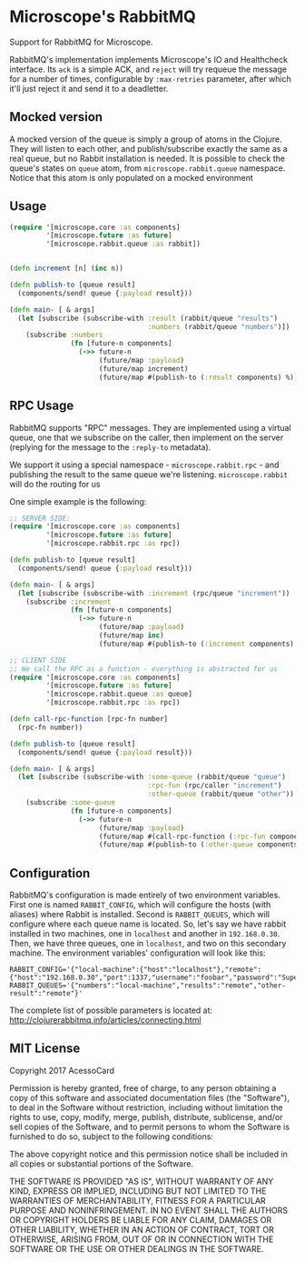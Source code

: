 # Microscope's RabbitMQ

Support for RabbitMQ for Microscope.

RabbitMQ's implementation implements Microscope's IO and Healthcheck interface. Its `ack`
is a simple ACK, and `reject` will try requeue the message for a number of times,
configurable by `:max-retries` parameter, after which it'll just reject it and send it to
a deadletter.

## Mocked version

A mocked version of the queue is simply a group of atoms in the Clojure. They will listen
to each other, and publish/subscribe exactly the same as a real queue, but no Rabbit
installation is needed. It is possible to check the queue's states on `queue` atom, from
`microscope.rabbit.queue` namespace. Notice that this atom is only populated on a mocked
environment

## Usage

```clojure
(require '[microscope.core :as components]
         '[microscope.future :as future]
         '[microscope.rabbit.queue :as rabbit])


(defn increment [n] (inc n))

(defn publish-to [queue result]
  (components/send! queue {:payload result}))

(defn main- [ & args]
  (let [subscribe (subscribe-with :result (rabbit/queue "results")
                                  :numbers (rabbit/queue "numbers")])
    (subscribe :numbers
               (fn [future-n components]
                 (->> future-n
                      (future/map :payload)
                      (future/map increment)
                      (future/map #(publish-to (:result components) %)))))))
```

## RPC Usage

RabbitMQ supports "RPC" messages. They are implemented using a virtual queue, one that we
subscribe on the caller, then implement on the server (replying for the message to the
`:reply-to` metadata).

We support it using a special namespace - `microscope.rabbit.rpc` - and publishing the
result to the same queue we're listening. `microscope.rabbit` will do the routing for us

One simple example is the following:

```clojure
;; SERVER SIDE:
(require '[microscope.core :as components]
         '[microscope.future :as future]
         '[microscope.rabbit.rpc :as rpc])

(defn publish-to [queue result]
  (components/send! queue {:payload result}))

(defn main- [ & args]
  (let [subscribe (subscribe-with :increment (rpc/queue "increment"))
    (subscribe :increment
               (fn [future-n components]
                 (->> future-n
                      (future/map :payload)
                      (future/map inc)
                      (future/map #(publish-to (:increment components) %)))))))

;; CLIENT SIDE
;; We call the RPC as a function - everything is abstracted for us
(require '[microscope.core :as components]
         '[microscope.future :as future]
         '[microscope.rabbit.queue :as queue]
         '[microscope.rabbit.rpc :as rpc])

(defn call-rpc-function [rpc-fn number]
  (rpc-fn number))

(defn publish-to [queue result]
  (components/send! queue {:payload result}))

(defn main- [ & args]
  (let [subscribe (subscribe-with :some-queue (rabbit/queue "queue")
                                  :rpc-fun (rpc/caller "increment")
                                  :other-queue (rabbit/queue "other"))
    (subscribe :some-queue
               (fn [future-n components]
                 (->> future-n
                      (future/map :payload)
                      (future/map #(call-rpc-function (:rpc-fun components) %)
                      (future/map #(publish-to (:other-queue components) %))))))))

```
## Configuration

RabbitMQ's configuration is made entirely of two environment variables. First one
is named `RABBIT_CONFIG`, which will configure the hosts (with aliases) where Rabbit is
installed. Second is `RABBIT_QUEUES`, which will configure where each queue name is
located. So, let's say we have rabbit installed in two machines, one in `localhost`
and another in `192.168.0.30`. Then, we have three queues, one in `localhost`, and two
on this secondary machine. The environment variables' configuration will look like this:

```
RABBIT_CONFIG='{"local-machine":{"host":"localhost"},"remote":{"host":"192.168.0.30","port":1337,"username":"foobar","password":"SuperSecretPassword"}}'
RABBIT_QUEUES='{"numbers":"local-machine","results":"remote","other-result":"remote"}'
```

The complete list of possible parameters is located at:
http://clojurerabbitmq.info/articles/connecting.html

## MIT License

Copyright 2017 AcessoCard

Permission is hereby granted, free of charge, to any person obtaining a copy of this software and associated documentation files (the "Software"), to deal in the Software without restriction, including without limitation the rights to use, copy, modify, merge, publish, distribute, sublicense, and/or sell copies of the Software, and to permit persons to whom the Software is furnished to do so, subject to the following conditions:

The above copyright notice and this permission notice shall be included in all copies or substantial portions of the Software.

THE SOFTWARE IS PROVIDED "AS IS", WITHOUT WARRANTY OF ANY KIND, EXPRESS OR IMPLIED, INCLUDING BUT NOT LIMITED TO THE WARRANTIES OF MERCHANTABILITY, FITNESS FOR A PARTICULAR PURPOSE AND NONINFRINGEMENT. IN NO EVENT SHALL THE AUTHORS OR COPYRIGHT HOLDERS BE LIABLE FOR ANY CLAIM, DAMAGES OR OTHER LIABILITY, WHETHER IN AN ACTION OF CONTRACT, TORT OR OTHERWISE, ARISING FROM, OUT OF OR IN CONNECTION WITH THE SOFTWARE OR THE USE OR OTHER DEALINGS IN THE SOFTWARE.
